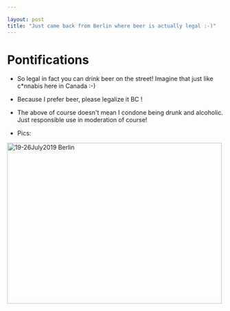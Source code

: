 ```yaml
---

layout: post
title: "Just came back from Berlin where beer is actually legal :-)"
---
```


# Pontifications

* So legal in fact you can drink beer on the street! Imagine that just like c*nnabis here in Canada :-) 

* Because I prefer beer, please legalize it BC !

* The above of course doesn't mean I condone being drunk and alcoholic. Just responsible use in moderation of course!

* Pics:

<a data-flickr-embed="true" data-header="true" data-footer="true"  href="https://www.flickr.com/gp/roland/1r6X29" title="19-26July2019 Berlin"><img src="https://live.staticflickr.com/65535/48368016842_5b2108ae3b.jpg" width="500" height="375" alt="19-26July2019 Berlin"></a><script async src="//embedr.flickr.com/assets/client-code.js" charset="utf-8"></script>